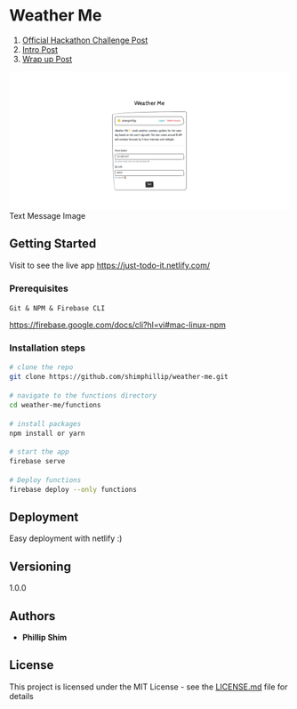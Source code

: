# Weather Me

1. [Official Hackathon Challenge Post](https://dev.to/devteam/announcing-the-twilio-hackathon-on-dev-2lh8)
2. [Intro Post](https://dev.to/shimphillip/get-customized-weather-updates-through-sms-231o)
3. [Wrap up Post](https://dev.to/shimphillip/get-customized-weather-updates-through-sms-231o)

![screenshot2](./docs/dashboard.png)
Text Message Image

## Getting Started

Visit to see the live app https://just-todo-it.netlify.com/

### Prerequisites

`Git & NPM & Firebase CLI`

https://firebase.google.com/docs/cli?hl=vi#mac-linux-npm

### Installation steps

```zsh
# clone the repo
git clone https://github.com/shimphillip/weather-me.git

# navigate to the functions directory
cd weather-me/functions

# install packages
npm install or yarn

# start the app
firebase serve

# Deploy functions
firebase deploy --only functions
```

## Deployment

Easy deployment with netlify :)

## Versioning

1.0.0

## Authors

- **Phillip Shim**

## License

This project is licensed under the MIT License - see the [LICENSE.md](LICENSE.md) file for details
